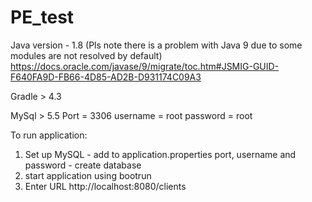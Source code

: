 # PE_test

Java version - 1.8 (Pls note there is a problem with Java 9 due to some modules are not resolved by default)
https://docs.oracle.com/javase/9/migrate/toc.htm#JSMIG-GUID-F640FA9D-FB66-4D85-AD2B-D931174C09A3

Gradle > 4.3

MySql > 5.5
Port = 3306
username = root
password = root

To run application:
  1. Set up MySQL
    - add to application.properties port, username and password
    - create database
  2. start application using bootrun
  3. Enter URL http://localhost:8080/clients
  

